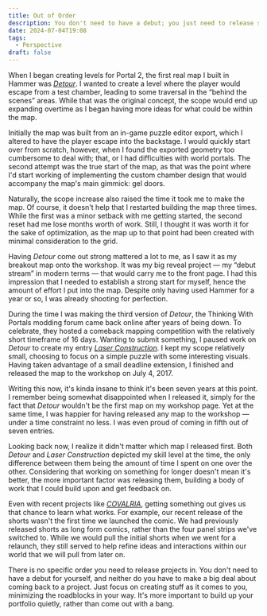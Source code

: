 ```yaml
---
title: Out of Order
description: You don't need to have a debut; you just need to release something
date: 2024-07-04T19:08
tags:
  - Perspective
draft: false
---
```

When I began creating levels for Portal 2, the first real map I built in Hammer was [*Detour*](/portfolio/detour/). I wanted to create a level where the player would escape from a test chamber, leading to some traversal in the “behind the scenes” areas. While that was the original concept, the scope would end up expanding overtime as I began having more ideas for what could be within the map.

Initially the map was built from an in-game puzzle editor export, which I altered to have the player escape into the backstage. I would quickly start over from scratch, however, when I found the exported geometry too cumbersome to deal with; that, or I had difficulties with world portals. The second attempt was the true start of the map, as that was the point where I'd start working of implementing the custom chamber design that would accompany the map's main gimmick: gel doors. 

Naturally, the scope increase also raised the time it took me to make the map. Of course, it doesn't help that I restarted building the map three times. While the first was a minor setback with me getting started, the second reset had me lose months worth of work. Still, I thought it was worth it for the sake of optimization, as the map up to that point had been created with minimal consideration to the grid.

Having *Detour* come out strong mattered a lot to me, as I saw it as my breakout map onto the workshop. It was my big reveal project — my “debut stream” in modern terms — that would carry me to the front page. I had this impression that I needed to establish a strong start for myself, hence the amount of effort I put into the map. Despite only having used Hammer for a year or so, I was already shooting for perfection.

During the time I was making the third version of *Detour*, the Thinking With Portals modding forum came back online after years of being down. To celebrate, they hosted a comeback mapping competition with the relatively short timeframe of 16 days. Wanting to submit something, I paused work on *Detour* to create my entry [*Laser Construction*](/portfolio/laser-construction/). I kept my scope relatively small, choosing to focus on a simple puzzle with some interesting visuals. Having taken advantage of a small deadline extension, I finished and released the map to the workshop on July 4, 2017. 

Writing this now, it's kinda insane to think it's been seven years at this point. I remember being somewhat disappointed when I released it, simply for the fact that *Detour* wouldn't be the first map on my workshop page. Yet at the same time, I was happier for having released any map to the workshop — under a time constraint no less. I was even proud of coming in fifth out of seven entries. 

Looking back now, I realize it didn't matter which map I released first. Both *Detour* and *Laser Construction* depicted my skill level at the time, the only difference between them being the amount of time I spent on one over the other. Considering that working on something for longer doesn't mean it's better, the more important factor was releasing them, building a body of work that I could build upon and get feedback on. 

Even with recent projects like [_COVALRIA_](https://covalria.com), getting something out gives us that chance to learn what works. For example, our recent release of the shorts wasn't the first time we launched the comic. We had previously released shorts as long form comics, rather than the four panel strips we've switched to. While we would pull the initial shorts when we went for a relaunch, they still served to help refine ideas and interactions within our world that we will pull from later on. 

There is no specific order you need to release projects in. You don't need to have a debut for yourself, and neither do you have to make a big deal about coming back to a project. Just focus on creating stuff as it comes to you, minimizing the roadblocks in your way. It's more important to build up your portfolio quietly, rather than come out with a bang.